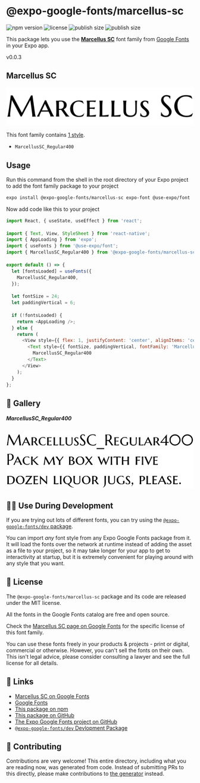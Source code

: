 # @expo-google-fonts/marcellus-sc

![npm version](https://flat.badgen.net/npm/v/@expo-google-fonts/marcellus-sc)
![license](https://flat.badgen.net/github/license/expo/google-fonts)
![publish size](https://flat.badgen.net/packagephobia/install/@expo-google-fonts/marcellus-sc)
![publish size](https://flat.badgen.net/packagephobia/publish/@expo-google-fonts/marcellus-sc)

This package lets you use the [**Marcellus SC**](https://fonts.google.com/specimen/Marcellus+SC) font family from [Google Fonts](https://fonts.google.com/) in your Expo app.

v0.0.3

## Marcellus SC

![Marcellus SC](./font-family.png)

This font family contains [1 style](#-gallery).

- `MarcellusSC_Regular400`

## Usage

Run this command from the shell in the root directory of your Expo project to add the font family package to your project
```sh
expo install @expo-google-fonts/marcellus-sc expo-font @use-expo/font
```

Now add code like this to your project
```js
import React, { useState, useEffect } from 'react';

import { Text, View, StyleSheet } from 'react-native';
import { AppLoading } from 'expo';
import { useFonts } from '@use-expo/font';
import { MarcellusSC_Regular400 } from '@expo-google-fonts/marcellus-sc';

export default () => {
  let [fontsLoaded] = useFonts({
    MarcellusSC_Regular400,
  });

  let fontSize = 24;
  let paddingVertical = 6;

  if (!fontsLoaded) {
    return <AppLoading />;
  } else {
    return (
      <View style={{ flex: 1, justifyContent: 'center', alignItems: 'center' }}>
        <Text style={{ fontSize, paddingVertical, fontFamily: 'MarcellusSC_Regular400' }}>
          MarcellusSC_Regular400
        </Text>
      </View>
    );
  }
};

```

## 🔡 Gallery

##### MarcellusSC_Regular400
![MarcellusSC_Regular400](./7c5ce48eb9c8ceab009d792056be549983c1b1322fca2784a6e75e7579b347f9.ttf.png)


## 👩‍💻 Use During Development

If you are trying out lots of different fonts, you can try using the [`@expo-google-fonts/dev` package](https://github.com/expo/google-fonts/tree/master/font-packages/dev#readme).

You can import *any* font style from any Expo Google Fonts package from it. It will load the fonts
over the network at runtime instead of adding the asset as a file to your project, so it may take longer
for your app to get to interactivity at startup, but it is extremely convenient
for playing around with any style that you want.

## 📖 License

The `@expo-google-fonts/marcellus-sc` package and its code are released under the MIT license.

All the fonts in the Google Fonts catalog are free and open source.

Check the [Marcellus SC page on Google Fonts](https://fonts.google.com/specimen/Marcellus+SC) for the specific license of this font family.

You can use these fonts freely in your products & projects - print or digital, commercial or otherwise. However, you can't sell the fonts on their own. This isn't legal advice, please consider consulting a lawyer and see the full license for all details.

## 🔗 Links

- [Marcellus SC on Google Fonts](https://fonts.google.com/specimen/Marcellus+SC)
- [Google Fonts](https://fonts.google.com/)
- [This package on npm](https://www.npmjs.com/package/@expo-google-fonts/marcellus-sc)
- [This package on GitHub](https://github.com/expo/google-fonts/tree/master/font-packages/marcellus-sc)
- [The Expo Google Fonts project on GitHub](https://github.com/expo/google-fonts)
- [`@expo-google-fonts/dev` Devlopment Package](https://github.com/expo/google-fonts/tree/master/font-packages/dev)


## 🤝 Contributing

Contributions are very welcome! This entire directory, including what you are reading now, was generated from code. Instead of submitting PRs to this directly, please make contributions to [the generator](https://github.com/expo/google-fonts/tree/master/packages/generator) instead.
